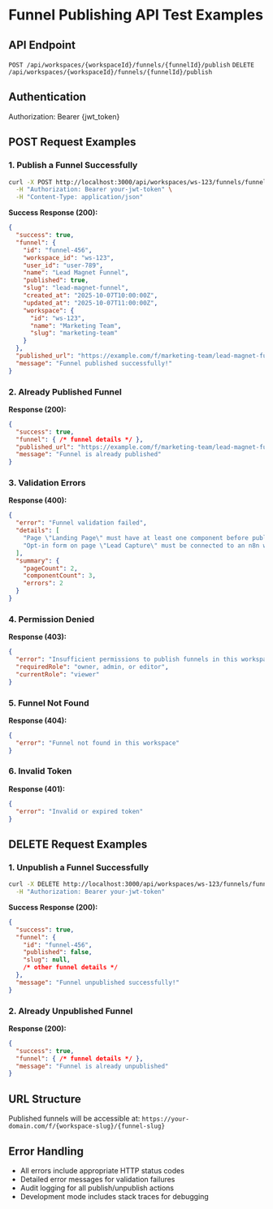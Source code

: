 # Funnel Publishing API Test Examples

## API Endpoint
`POST /api/workspaces/{workspaceId}/funnels/{funnelId}/publish`
`DELETE /api/workspaces/{workspaceId}/funnels/{funnelId}/publish`

## Authentication
Authorization: Bearer {jwt_token}

## POST Request Examples

### 1. Publish a Funnel Successfully
```bash
curl -X POST http://localhost:3000/api/workspaces/ws-123/funnels/funnel-456/publish \
  -H "Authorization: Bearer your-jwt-token" \
  -H "Content-Type: application/json"
```

**Success Response (200):**
```json
{
  "success": true,
  "funnel": {
    "id": "funnel-456",
    "workspace_id": "ws-123",
    "user_id": "user-789",
    "name": "Lead Magnet Funnel",
    "published": true,
    "slug": "lead-magnet-funnel",
    "created_at": "2025-10-07T10:00:00Z",
    "updated_at": "2025-10-07T11:00:00Z",
    "workspace": {
      "id": "ws-123",
      "name": "Marketing Team",
      "slug": "marketing-team"
    }
  },
  "published_url": "https://example.com/f/marketing-team/lead-magnet-funnel",
  "message": "Funnel published successfully!"
}
```

### 2. Already Published Funnel
**Response (200):**
```json
{
  "success": true,
  "funnel": { /* funnel details */ },
  "published_url": "https://example.com/f/marketing-team/lead-magnet-funnel",
  "message": "Funnel is already published"
}
```

### 3. Validation Errors
**Response (400):**
```json
{
  "error": "Funnel validation failed",
  "details": [
    "Page \"Landing Page\" must have at least one component before publishing",
    "Opt-in form on page \"Lead Capture\" must be connected to an n8n workflow before publishing"
  ],
  "summary": {
    "pageCount": 2,
    "componentCount": 3,
    "errors": 2
  }
}
```

### 4. Permission Denied
**Response (403):**
```json
{
  "error": "Insufficient permissions to publish funnels in this workspace",
  "requiredRole": "owner, admin, or editor",
  "currentRole": "viewer"
}
```

### 5. Funnel Not Found
**Response (404):**
```json
{
  "error": "Funnel not found in this workspace"
}
```

### 6. Invalid Token
**Response (401):**
```json
{
  "error": "Invalid or expired token"
}
```

## DELETE Request Examples

### 1. Unpublish a Funnel Successfully
```bash
curl -X DELETE http://localhost:3000/api/workspaces/ws-123/funnels/funnel-456/publish \
  -H "Authorization: Bearer your-jwt-token"
```

**Success Response (200):**
```json
{
  "success": true,
  "funnel": {
    "id": "funnel-456",
    "published": false,
    "slug": null,
    /* other funnel details */
  },
  "message": "Funnel unpublished successfully!"
}
```

### 2. Already Unpublished Funnel
**Response (200):**
```json
{
  "success": true,
  "funnel": { /* funnel details */ },
  "message": "Funnel is already unpublished"
}
```

## URL Structure
Published funnels will be accessible at: `https://your-domain.com/f/{workspace-slug}/{funnel-slug}`

## Error Handling
- All errors include appropriate HTTP status codes
- Detailed error messages for validation failures
- Audit logging for all publish/unpublish actions
- Development mode includes stack traces for debugging